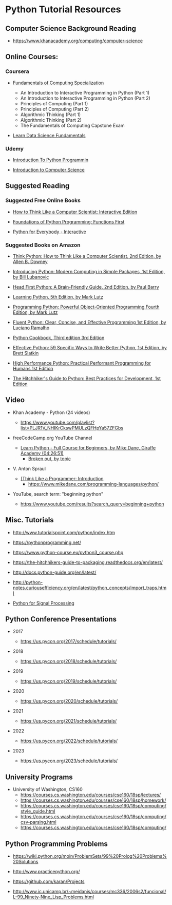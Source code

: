 
# Python Tutorial Resources

## Computer Science Background Reading

- https://www.khanacademy.org/computing/computer-science

## Online Courses: 

### Coursera
- [Fundamentals of Computing Specialization](https://www.coursera.org/specializations/computer-fundamentals)
  + An Introduction to Interactive Programming in Python (Part 1)
  + An Introduction to Interactive Programming in Python (Part 2)
  + Principles of Computing (Part 1)
  + Principles of Computing (Part 2)
  + Algorithmic Thinking (Part 1)
  + Algorithmic Thinking (Part 2)
  + The Fundamentals of Computing Capstone Exam

- [Learn Data Science Fundamentals](https://www.coursera.org/specializations/data-analysis)


### Udemy
- [Introduction To Python Programmin](https://www.udemy.com/pythonforbeginnersintro/)

- [Introduction to Computer Science](https://www.udemy.com/introduction-to-computer-science/)



## Suggested Reading

### Suggested Free Online Books
- [How to Think Like a Computer Scientist: Interactive Edition](https://runestone.academy/ns/books/published/thinkcspy/index.html?mode=browsing)

- [Foundations of Python Programming: Functions First](https://runestone.academy/ns/books/published/foppff/frontmatter-1.html?mode=browsing)

- [Python for Everybody - Interactive](https://runestone.academy/ns/books/published/py4e-int/index.html?mode=browsing)


### Suggested Books on Amazon

- [Think Python: How to Think Like a Computer Scientist, 2nd Edition, by Allen B. Downey](https://www.amazon.com/Think-Python-Like-Computer-Scientist/dp/1491939362)

- [Introducing Python: Modern Computing in Simple Packages, 1st Edition, by Bill Lubanovic](https://www.amazon.com/Introducing-Python-Modern-Computing-Packages-dp-1449359361/dp/1449359361)

- [Head First Python: A Brain-Friendly Guide, 2nd Edition, by Paul Barry](https://www.amazon.com/Head-First-Python-Brain-Friendly-Guide/dp/1491919531/)

- [Learning Python, 5th Edition, by Mark Lutz](https://www.amazon.com/Learning-Python-5th-Mark-Lutz/dp/1449355730/)

- [Programming Python: Powerful Object-Oriented Programming Fourth Edition, by Mark Lutz](https://www.amazon.com/Programming-Python-Powerful-Object-Oriented/dp/0596158106/)

- [Fluent Python: Clear, Concise, and Effective Programming 1st Edition, by Luciano Ramalho](https://www.amazon.com/Fluent-Python-Concise-Effective-Programming/dp/1491946008)

- [Python Cookbook, Third edition 3rd Edition](https://www.amazon.com/Python-Cookbook-Third-David-Beazley/dp/1449340377/)

- [Effective Python: 59 Specific Ways to Write Better Python, 1st Edition, by Brett Slatkin](https://www.amazon.com/Effective-Python-Specific-Software-Development/dp/0134034287/)

- [High Performance Python: Practical Performant Programming for Humans 1st Edition](https://www.amazon.com/High-Performance-Python-Performant-Programming/dp/1449361595)

- [The Hitchhiker's Guide to Python: Best Practices for Development, 1st Edition](https://www.amazon.com/Hitchhikers-Guide-Python-Practices-Development/dp/1491933178/)



## Video
- Khan Academy - Python (24 videos)
  + https://www.youtube.com/playlist?list=PLJR1V_NHIKrCkswPMULzQFHpYa57ZFGbs


- freeCodeCamp.org YouTube Channel
  + [Learn Python - Full Course for Beginners, by Mike Dane, Giraffe Academy (04:26:51)](https://www.youtube.com/watch?v=rfscVS0vtbw)
    * [Broken out, by topic](https://www.youtube.com/watch?v=sfhhk8m4mcQ&list=PLLAZ4kZ9dFpMMs5lskzBApYXn0bl7emsW)

- V. Anton Spraul
  + [(Think Like a Programmer: Introduction](https://www.youtube.com/watch?v=YgzpqlF54lo&list=PLKQ5LYb497AZIZe9dBWy8GwLluVaMQVj0)
    * https://www.mikedane.com/programming-languages/python/

- YouTube, search term: "beginning python"
  + https://www.youtube.com/results?search_query=beginning+python


## Misc. Tutorials
- http://www.tutorialspoint.com/python/index.htm

- https://pythonprogramming.net/

- https://www.python-course.eu/python3_course.php

- https://the-hitchhikers-guide-to-packaging.readthedocs.org/en/latest/

- http://docs.python-guide.org/en/latest/

- http://python-notes.curiousefficiency.org/en/latest/python_concepts/import_traps.html

- [Python for Signal Processing](http://nbviewer.jupyter.org/github/unpingco/Python-for-Signal-Processing/tree/master/)



## Python Conference Presentations
- 2017
  + https://us.pycon.org/2017/schedule/tutorials/

- 2018
  + https://us.pycon.org/2018/schedule/tutorials/

- 2019
  + https://us.pycon.org/2019/schedule/tutorials/

- 2020 
  + https://us.pycon.org/2020/schedule/tutorials/

- 2021
  + https://us.pycon.org/2021/schedule/tutorials/

- 2022
  + https://us.pycon.org/2022/schedule/tutorials/

- 2023 
  + https://us.pycon.org/2023/schedule/tutorials/



## University Programs   
- University of Washington, CS160 
  - https://courses.cs.washington.edu/courses/cse160/18sp/lectures/
  - https://courses.cs.washington.edu/courses/cse160/18sp/homework/
  - https://courses.cs.washington.edu/courses/cse160/18sp/computing/style_guide.html
  - https://courses.cs.washington.edu/courses/cse160/18sp/computing/csv-parsing.html
  - https://courses.cs.washington.edu/courses/cse160/18sp/computing/

  
## Python Programming Problems
- https://wiki.python.org/moin/ProblemSets/99%20Prolog%20Problems%20Solutions

- http://www.practicepython.org/

- https://github.com/karan/Projects

- http://www.ic.unicamp.br/~meidanis/courses/mc336/2006s2/funcional/L-99_Ninety-Nine_Lisp_Problems.html

